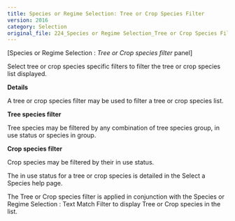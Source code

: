```yaml
---
title: Species or Regime Selection: Tree or Crop Species Filter
version: 2016
category: Selection
original_file: 224_Species or Regime Selection_Tree or Crop Species Filter_2016.md
---
```


[Species or Regime Selection : *Tree or Crop
species filter* panel]

Select tree or crop species specific filters to filter the tree or crop
species list displayed.

**Details**

A tree or crop species filter may be used to filter a tree or crop
species list.

**Tree species filter**

Tree species may be filtered by any combination of tree species group,
in use status or species in group.

**Crop species filter**

Crop species may be filtered by their in use status.

The in use status for a tree or crop species is detailed in the Select
a Species help page.

The Tree or Crop species filter is applied in conjunction with the
Species or Regime Selection : Text Match
Filter
to display Tree or Crop species in the list.